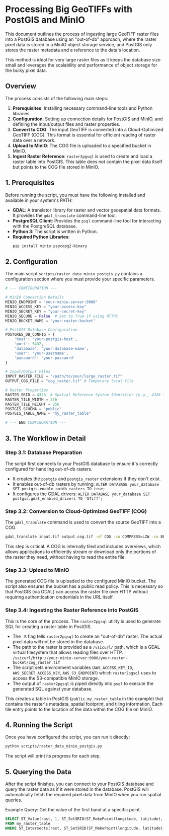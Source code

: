 # Processing Big GeoTIFFs with PostGIS and MinIO

This document outlines the process of ingesting large GeoTIFF raster files into a PostGIS database using an "out-of-db" approach, where the raster pixel data is stored in a MinIO object storage service, and PostGIS only stores the raster metadata and a reference to the data's location.

This method is ideal for very large raster files as it keeps the database size small and leverages the scalability and performance of object storage for the bulky pixel data.

## Overview

The process consists of the following main steps:

1.  **Prerequisites**: Installing necessary command-line tools and Python libraries.
2.  **Configuration**: Setting up connection details for PostGIS and MinIO, and defining the input/output files and raster properties.
3.  **Convert to COG**: The input GeoTIFF is converted into a Cloud-Optimized GeoTIFF (COG). This format is essential for efficient reading of raster data over a network.
4.  **Upload to MinIO**: The COG file is uploaded to a specified bucket in MinIO.
5.  **Ingest Raster Reference**: `raster2pgsql` is used to create and load a raster table into PostGIS. This table does not contain the pixel data itself but points to the COG file stored in MinIO.

## 1. Prerequisites

Before running the script, you must have the following installed and available in your system's PATH:

*   **GDAL**: A translator library for raster and vector geospatial data formats. It provides the `gdal_translate` command-line tool.
*   **PostgreSQL Client**: Provides the `psql` command-line tool for interacting with the PostgreSQL database.
*   **Python 3**: The script is written in Python.
*   **Required Python Libraries**:
    ```bash
    pip install minio psycopg2-binary
    ```

## 2. Configuration

The main script `scripts/raster_data_minio_postgis.py` contains a configuration section where you must provide your specific parameters.

```python
# --- CONFIGURATION ---

# MinIO Connection Details
MINIO_ENDPOINT = "your-minio-server:9000"
MINIO_ACCESS_KEY = "your-access-key"
MINIO_SECRET_KEY = "your-secret-key"
MINIO_SECURE = False  # Set to True if using HTTPS
MINIO_BUCKET_NAME = "your-raster-bucket"

# PostGIS Database Configuration
POSTGRES_DB_CONFIG = {
    'host': 'your-postgis-host',
    'port': 5432,
    'database': 'your-database-name',
    'user': 'your-username',
    'password': 'your-password'
}

# Input/Output Files
INPUT_RASTER_FILE = "/path/to/your/large_raster.tif"
OUTPUT_COG_FILE = "cog_raster.tif" # Temporary local file

# Raster Properties
RASTER_SRID = 4326  # Spatial Reference System Identifier (e.g., 4326 for WGS 84)
RASTER_TILE_WIDTH = 256
RASTER_TILE_HEIGHT = 256
POSTGIS_SCHEMA = "public"
POSTGIS_TABLE_NAME = "my_raster_table"

# --- END CONFIGURATION ---
```

## 3. The Workflow in Detail

### Step 3.1: Database Preparation

The script first connects to your PostGIS database to ensure it's correctly configured for handling out-of-db rasters.
- It creates the `postgis` and `postgis_raster` extensions if they don't exist.
- It enables out-of-db rasters by running:
  `ALTER DATABASE your_database SET postgis.enable_outdb_rasters TO true;`
- It configures the GDAL drivers:
  `ALTER DATABASE your_database SET postgis.gdal_enabled_drivers TO 'GTiff';`

### Step 3.2: Conversion to Cloud-Optimized GeoTIFF (COG)

The `gdal_translate` command is used to convert the source GeoTIFF into a COG.
```bash
gdal_translate input.tif output.cog.tif -of COG -co COMPRESS=LZW -co BLOCKSIZE=512
```
This step is critical. A COG is internally tiled and includes overviews, which allows applications to efficiently stream or download only the portions of the raster they need, without having to read the entire file.

### Step 3.3: Upload to MinIO

The generated COG file is uploaded to the configured MinIO bucket. The script also ensures the bucket has a public read policy. This is necessary so that PostGIS (via GDAL) can access the raster file over HTTP without requiring authentication credentials in the URL itself.

### Step 3.4: Ingesting the Raster Reference into PostGIS

This is the core of the process. The `raster2pgsql` utility is used to generate SQL for creating a raster table in PostGIS.
- The `-R` flag tells `raster2pgsql` to create an "out-of-db" raster. The actual pixel data will not be stored in the database.
- The path to the raster is provided as a `/vsicurl/` path, which is a GDAL virtual filesystem that allows reading files over HTTP.
  `/vsicurl/http://your-minio-server:9000/your-raster-bucket/cog_raster.tif`
- The script sets environment variables (`AWS_ACCESS_KEY_ID`, `AWS_SECRET_ACCESS_KEY`, `AWS_S3_ENDPOINT`) which `raster2pgsql` uses to access the S3-compatible MinIO storage.
- The output of `raster2pgsql` is piped directly into `psql` to execute the generated SQL against your database.

This creates a table in PostGIS (`public.my_raster_table` in the example) that contains the raster's metadata, spatial footprint, and tiling information. Each tile entry points to the location of the data within the COG file on MinIO.

## 4. Running the Script

Once you have configured the script, you can run it directly:

```bash
python scripts/raster_data_minio_postgis.py
```

The script will print its progress for each step.

## 5. Querying the Data

After the script finishes, you can connect to your PostGIS database and query the raster data as if it were stored in the database. PostGIS will automatically fetch the required pixel data from MinIO when you run spatial queries.

Example Query: Get the value of the first band at a specific point.
```sql
SELECT ST_Value(rast, 1, ST_SetSRID(ST_MakePoint(longitude, latitude), 4326))
FROM my_raster_table
WHERE ST_Intersects(rast, ST_SetSRID(ST_MakePoint(longitude, latitude), 4326));
```
